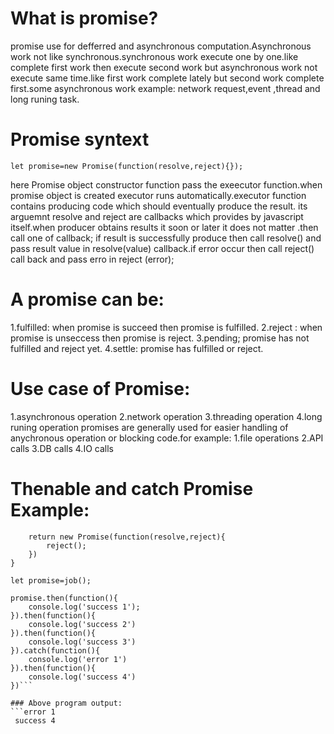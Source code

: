 # What is promise?
promise use for defferred and asynchronous computation.Asynchronous work not like synchronous.synchronous work execute one by one.like complete first work then execute second work but asynchronous work
not execute same time.like first work complete lately but second work complete first.some asynchronous work example:
network request,event ,thread and long runing task. 

# Promise syntext
```let promise=new Promise(function(resolve,reject){});```

here Promise object constructor function pass the exeecutor function.when promise object is created executor runs automatically.executor function contains producing code which should eventually produce the result.
its arguemnt resolve and reject are callbacks which provides by javascript itself.when producer obtains results it soon or later it does not matter .then call one of callback;
if result is successfully produce then call resolve() and pass result value in resolve(value) callback.if error occur then call reject() call back and pass erro in reject (error);

# A promise can be:
1.fulfilled: when promise is succeed then promise is fulfilled.
2.reject : when promise is unseccess then promise is reject.
3.pending; promise has not fulfilled and reject yet.
4.settle: promise has fulfilled or reject.

# Use case of Promise:
1.asynchronous operation
2.network operation
3.threading operation
4.long runing operation
promises are generally used for easier handling of anychronous operation or blocking code.for example:
1.file operations
2.API calls
3.DB calls
4.IO calls

# Thenable and catch Promise Example:
```function job(){
    return new Promise(function(resolve,reject){
        reject();
    })
}

let promise=job();

promise.then(function(){
    console.log('success 1');
}).then(function(){
    console.log('success 2')
}).then(function(){
    console.log('success 3')
}).catch(function(){
    console.log('error 1')
}).then(function(){
    console.log('success 4')
})```

### Above program output:
```error 1
 success 4
```